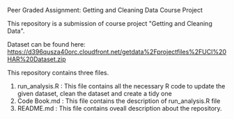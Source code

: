 Peer Graded Assignment: Getting and Cleaning Data Course Project

This repository is a submission of course project "Getting and Cleaning Data".

Dataset can be found here: https://d396qusza40orc.cloudfront.net/getdata%2Fprojectfiles%2FUCI%20HAR%20Dataset.zip

This repository contains three files.

1. run_analysis.R : This file contains all the necessary R code to update the given dataset, clean the dataset and create a tidy one
2. Code Book.md : This file contains the description of run_analysis.R file
3. README.md : This file contains oveall description about the repository.


